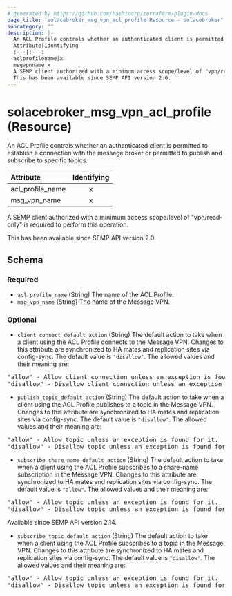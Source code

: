 ```yaml
---
# generated by https://github.com/hashicorp/terraform-plugin-docs
page_title: "solacebroker_msg_vpn_acl_profile Resource - solacebroker"
subcategory: ""
description: |-
  An ACL Profile controls whether an authenticated client is permitted to establish a connection with the message broker or permitted to publish and subscribe to specific topics.
  Attribute|Identifying
  :---|:---:
  aclprofilename|x
  msgvpnname|x
  A SEMP client authorized with a minimum access scope/level of "vpn/read-only" is required to perform this operation.
  This has been available since SEMP API version 2.0.
---
```


# solacebroker_msg_vpn_acl_profile (Resource)

An ACL Profile controls whether an authenticated client is permitted to establish a connection with the message broker or permitted to publish and subscribe to specific topics.


Attribute|Identifying
:---|:---:
acl_profile_name|x
msg_vpn_name|x



A SEMP client authorized with a minimum access scope/level of "vpn/read-only" is required to perform this operation.

This has been available since SEMP API version 2.0.



<!-- schema generated by tfplugindocs -->
## Schema

### Required

- `acl_profile_name` (String) The name of the ACL Profile.
- `msg_vpn_name` (String) The name of the Message VPN.

### Optional

- `client_connect_default_action` (String) The default action to take when a client using the ACL Profile connects to the Message VPN. Changes to this attribute are synchronized to HA mates and replication sites via config-sync. The default value is `"disallow"`. The allowed values and their meaning are:

<pre>
"allow" - Allow client connection unless an exception is found for it.
"disallow" - Disallow client connection unless an exception is found for it.
</pre>
- `publish_topic_default_action` (String) The default action to take when a client using the ACL Profile publishes to a topic in the Message VPN. Changes to this attribute are synchronized to HA mates and replication sites via config-sync. The default value is `"disallow"`. The allowed values and their meaning are:

<pre>
"allow" - Allow topic unless an exception is found for it.
"disallow" - Disallow topic unless an exception is found for it.
</pre>
- `subscribe_share_name_default_action` (String) The default action to take when a client using the ACL Profile subscribes to a share-name subscription in the Message VPN. Changes to this attribute are synchronized to HA mates and replication sites via config-sync. The default value is `"allow"`. The allowed values and their meaning are:

<pre>
"allow" - Allow topic unless an exception is found for it.
"disallow" - Disallow topic unless an exception is found for it.
</pre>
 Available since SEMP API version 2.14.
- `subscribe_topic_default_action` (String) The default action to take when a client using the ACL Profile subscribes to a topic in the Message VPN. Changes to this attribute are synchronized to HA mates and replication sites via config-sync. The default value is `"disallow"`. The allowed values and their meaning are:

<pre>
"allow" - Allow topic unless an exception is found for it.
"disallow" - Disallow topic unless an exception is found for it.
</pre>
